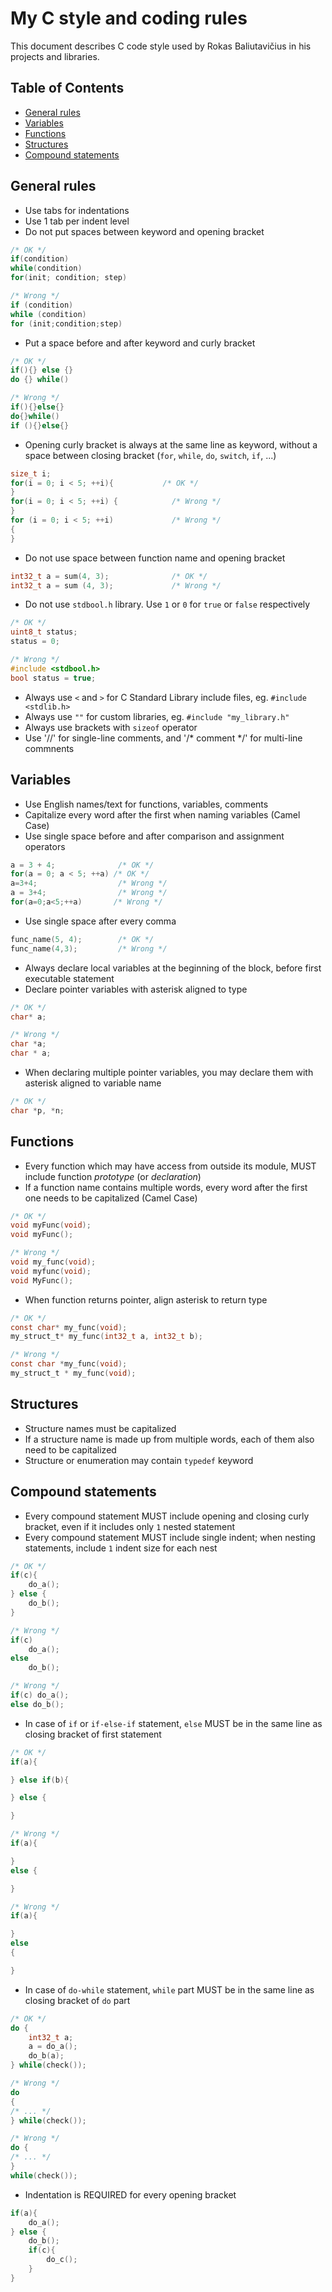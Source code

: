 # My C style and coding rules

This document describes C code style used by Rokas Baliutavičius in his projects and libraries.

## Table of Contents

- [General rules](#general-rules)
- [Variables](#variables)
- [Functions](#functions)
- [Structures](#structures)
- [Compound statements](#compound-statements)


## General rules

- Use tabs for indentations
- Use 1 tab per indent level
- Do not put spaces between keyword and opening bracket
```c
/* OK */
if(condition)
while(condition)
for(init; condition; step)

/* Wrong */
if (condition)
while (condition)
for (init;condition;step)
```
- Put a space before and after keyword and curly bracket

```c
/* OK */
if(){} else {}
do {} while()

/* Wrong */
if(){}else{}
do{}while()
if (){}else{}
```
- Opening curly bracket is always at the same line as keyword, without a space between closing bracket (`for`, `while`, `do`, `switch`, `if`, ...)
```c
size_t i;
for(i = 0; i < 5; ++i){           /* OK */
}
for(i = 0; i < 5; ++i) {            /* Wrong */
}
for (i = 0; i < 5; ++i)             /* Wrong */
{
}
```

- Do not use space between function name and opening bracket
```c
int32_t a = sum(4, 3);              /* OK */
int32_t a = sum (4, 3);             /* Wrong */
```
- Do not use `stdbool.h` library. Use `1` or `0` for `true` or `false` respectively
```c
/* OK */
uint8_t status;
status = 0;

/* Wrong */
#include <stdbool.h>
bool status = true;
```
- Always use `<` and `>` for C Standard Library include files, eg. `#include <stdlib.h>`
- Always use `""` for custom libraries, eg. `#include "my_library.h"`
- Always use brackets with `sizeof` operator
- Use '//' for single-line comments, and '/* comment */' for multi-line commnents

 ## Variables

- Use English names/text for functions, variables, comments
- Capitalize every word after the first when naming variables (Camel Case)
- Use single space before and after comparison and assignment operators
```c
a = 3 + 4;              /* OK */
for(a = 0; a < 5; ++a) /* OK */
a=3+4;                  /* Wrong */
a = 3+4;                /* Wrong */
for(a=0;a<5;++a)       /* Wrong */
```
- Use single space after every comma
```c
func_name(5, 4);        /* OK */
func_name(4,3);         /* Wrong */
```
- Always declare local variables at the beginning of the block, before first executable statement
- Declare pointer variables with asterisk aligned to type
```c
/* OK */
char* a;

/* Wrong */
char *a;
char * a;
```
- When declaring multiple pointer variables, you may declare them with asterisk aligned to variable name
```c
/* OK */
char *p, *n;
```

 ## Functions

- Every function which may have access from outside its module, MUST include function *prototype* (or *declaration*)
- If a function name contains multiple words, every word after the first one needs to be capitalized (Camel Case)
```c
/* OK */
void myFunc(void);
void myFunc();

/* Wrong */
void my_func(void);
void myfunc(void);
void MyFunc();
```

- When function returns pointer, align asterisk to return type
```c
/* OK */
const char* my_func(void);
my_struct_t* my_func(int32_t a, int32_t b);

/* Wrong */
const char *my_func(void);
my_struct_t * my_func(void);
```

## Structures

- Structure names must be capitalized
- If a structure name is made up from multiple words, each of them also need to be capitalized
- Structure or enumeration may contain `typedef` keyword

## Compound statements

- Every compound statement MUST include opening and closing curly bracket, even if it includes only `1` nested statement
- Every compound statement MUST include single indent; when nesting statements, include `1` indent size for each nest
```c
/* OK */
if(c){
    do_a();
} else {
    do_b();
}

/* Wrong */
if(c)
    do_a();
else
    do_b();

/* Wrong */
if(c) do_a();
else do_b();
```
- In case of `if` or `if-else-if` statement, `else` MUST be in the same line as closing bracket of first statement
```c
/* OK */
if(a){

} else if(b){

} else {

}

/* Wrong */
if(a){

}
else {

}

/* Wrong */
if(a){

}
else
{

}
```
- In case of `do-while` statement, `while` part MUST be in the same line as closing bracket of `do` part
```c
/* OK */
do {
    int32_t a;
    a = do_a();
    do_b(a);
} while(check());

/* Wrong */
do
{
/* ... */
} while(check());

/* Wrong */
do {
/* ... */
}
while(check());
```

- Indentation is REQUIRED for every opening bracket
```c
if(a){
    do_a();
} else {
    do_b();
    if(c){
        do_c();
    }
}
```

